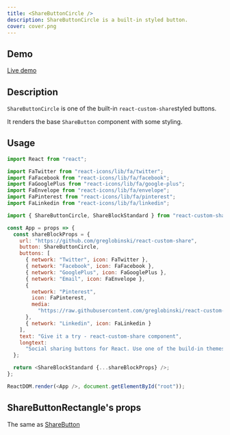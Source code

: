 ```yaml
---
title: <ShareButtonCircle />
description: ShareButtonCircle is a built-in styled button. 
cover: cover.png
---
```


## Demo

[Live demo](../live-share-button-circle)

## Description

`ShareButtonCircle` is one of the built-in `react-custom-share`styled buttons.

It renders the base `ShareButton` component with some styling.

## Usage

```javascript
import React from "react";

import FaTwitter from "react-icons/lib/fa/twitter";
import FaFacebook from "react-icons/lib/fa/facebook";
import FaGooglePlus from "react-icons/lib/fa/google-plus";
import FaEnvelope from "react-icons/lib/fa/envelope";
import FaPinterest from "react-icons/lib/fa/pinterest";
import FaLinkedin from "react-icons/lib/fa/linkedin";

import { ShareButtonCircle, ShareBlockStandard } from "react-custom-share";

const App = props => {
  const shareBlockProps = {
    url: "https://github.com/greglobinski/react-custom-share",
    button: ShareButtonCircle,
    buttons: [
      { network: "Twitter", icon: FaTwitter },
      { network: "Facebook", icon: FaFacebook },
      { network: "GooglePlus", icon: FaGooglePlus },
      { network: "Email", icon: FaEnvelope },
      {
        network: "Pinterest",
        icon: FaPinterest,
        media:
          "https://raw.githubusercontent.com/greglobinski/react-custom-share/master/static/react-custom-share.gif"
      },
      { network: "Linkedin", icon: FaLinkedin }
    ],
    text: "Give it a try - react-custom-share component",
    longtext:
      "Social sharing buttons for React. Use one of the build-in themes or create a custom one from the scratch."
  };

  return <ShareBlockStandard {...shareBlockProps} />;
};

ReactDOM.render(<App />, document.getElementById("root"));
```

## ShareButtonRectangle's props

The same as [ShareButton](../share-button)

